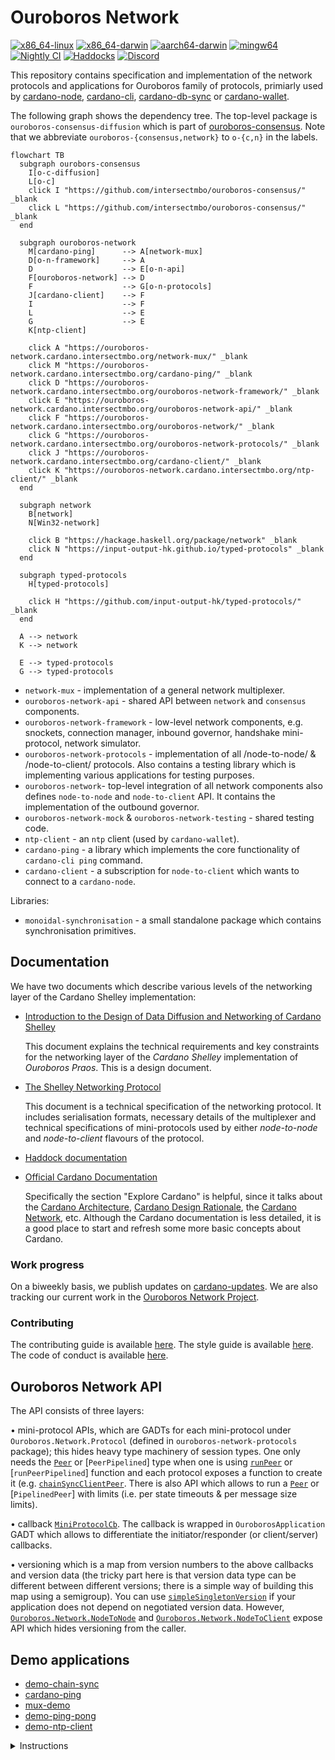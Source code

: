 # Ouroboros Network

[![x86\_64-linux](https://img.shields.io/endpoint?url=https://ci.iog.io/job/IntersectMBO-ouroboros-network/master/x86_64-linux.required/shield&style=for-the-badge&label=x86_64-linux)](https://ci.iog.io/job/IntersectMBO-ouroboros-network/master/x86_64-linux.required)
[![x86\_64-darwin](https://img.shields.io/endpoint?url=https://ci.iog.io/job/IntersectMBO-ouroboros-network/master/x86_64-darwin.required/shield&style=for-the-badge&label=x86_64-darwin)](https://ci.iog.io/job/IntersectMBO-ouroboros-network/master/x86_64-darwin.required)
[![aarch64-darwin](https://img.shields.io/endpoint?url=https://ci.iog.io/job/IntersectMBO-ouroboros-network/master/aarch64-darwin.required/shield&style=for-the-badge&label=aarch64-linux)](https://ci.iog.io/job/IntersectMBO-ouroboros-network/master/aarch64-darwin.required)
[![mingw64](https://img.shields.io/github/actions/workflow/status/intersectmbo/ouroboros-network/build.yml?event=merge_group&label=mingw64&style=for-the-badge)](https://github.com/intersectmbo/ouroboros-network/actions/workflows/build.yml)
[![Nightly CI](https://img.shields.io/github/actions/workflow/status/intersectmbo/ouroboros-network/nightly.yml?branch=master&label=Nightly&style=for-the-badge)](https://github.com/intersectmbo/ouroboros-network/actions/workflows/nightly.yml)
[![Haddocks](https://img.shields.io/github/actions/workflow/status/intersectmbo/ouroboros-network/github-page.yml?branch=master&label=Haddocks&style=for-the-badge)](https://ouroboros-network.cardano.intersectmbo.org/)
[![Discord](https://img.shields.io/discord/1136727663583698984?style=for-the-badge&color=blue)](https://discord.gg/8ncb7fgG)

This repository contains specification and implementation of the network
protocols and applications for Ouroboros family of protocols, primiarly used by
[cardano-node], [cardano-cli], [cardano-db-sync] or [cardano-wallet].

The following graph shows the dependency tree.  The top-level package is
`ouroboros-consensus-diffusion` which is part of [ouroboros-consensus]. Note
that we abbreviate `ouroboros-{consensus,network}` to `o-{c,n}` in the labels.

```mermaid
flowchart TB
  subgraph ourobors-consensus
    I[o-c-diffusion]
    L[o-c]
    click I "https://github.com/intersectmbo/ouroboros-consensus/" _blank
    click L "https://github.com/intersectmbo/ouroboros-consensus/" _blank
  end

  subgraph ouroboros-network
    M[cardano-ping]      --> A[network-mux]
    D[o-n-framework]     --> A
    D                    --> E[o-n-api]
    F[ouroboros-network] --> D
    F                    --> G[o-n-protocols]
    J[cardano-client]    --> F
    I                    --> F
    L                    --> E
    G                    --> E
    K[ntp-client]

    click A "https://ouroboros-network.cardano.intersectmbo.org/network-mux/" _blank
    click M "https://ouroboros-network.cardano.intersectmbo.org/cardano-ping/" _blank
    click D "https://ouroboros-network.cardano.intersectmbo.org/ouroboros-network-framework/" _blank
    click E "https://ouroboros-network.cardano.intersectmbo.org/ouroboros-network-api/" _blank
    click F "https://ouroboros-network.cardano.intersectmbo.org/ouroboros-network/" _blank
    click G "https://ouroboros-network.cardano.intersectmbo.org/ouroboros-network-protocols/" _blank
    click J "https://ouroboros-network.cardano.intersectmbo.org/cardano-client/" _blank
    click K "https://ouroboros-network.cardano.intersectmbo.org/ntp-client/" _blank
  end

  subgraph network
    B[network]     
    N[Win32-network]

    click B "https://hackage.haskell.org/package/network" _blank
    click N "https://input-output-hk.github.io/typed-protocols" _blank
  end

  subgraph typed-protocols
    H[typed-protocols]

    click H "https://github.com/input-output-hk/typed-protocols/" _blank
  end

  A --> network
  K --> network

  E --> typed-protocols
  G --> typed-protocols
```

* `network-mux` - implementation of a general network multiplexer.
* `ouroboros-network-api` - shared API between `network` and `consensus` components.
* `ouroboros-network-framework` - low-level network components, e.g. snockets,
  connection manager, inbound governor, handshake mini-protocol, network
  simulator. 
* `ouroboros-network-protocols` - implementation of all /node-to-node/
  & /node-to-client/ protocols.  Also contains a testing library which is
  implementing various applications for testing purposes.
* `ouroboros-network`- top-level integration of all network components also
  defines `node-to-node` and `node-to-client` API.  It contains the implementation
  of the outbound governor.
* `ouroboros-network-mock` & `ouroboros-network-testing` - shared testing code.
* `ntp-client` - an `ntp` client (used by `cardano-wallet`).
* `cardano-ping` - a library which implements the core functionality of
  `cardano-cli ping` command.
* `cardano-client` - a subscription for `node-to-client` which wants to connect
  to a `cardano-node`.

Libraries:

* `monoidal-synchronisation` - a small standalone package which contains
  synchronisation primitives.


## Documentation

We have two documents which describe various levels of the networking layer of
the Cardano Shelley implementation:

* [Introduction to the Design of Data Diffusion and Networking of Cardano Shelley](https://ouroboros-network.cardano.intersectmbo.org/pdfs/network-design)

  This document explains the technical requirements and key constraints for the networking
  layer of the _Cardano Shelley_ implementation of _Ouroboros Praos_.  This is
  a design document.

* [The Shelley Networking Protocol](https://ouroboros-network.cardano.intersectmbo.org/pdfs/network-spec)

  This document is a technical specification of the networking protocol.  It
  includes serialisation formats, necessary details of the multiplexer and
  technical specifications of mini-protocols used by either _node-to-node_ and
  _node-to-client_ flavours of the protocol.

* [Haddock documentation][ouroboros-network]

- [Official Cardano Documentation](https://docs.cardano.org/en/latest/)

  Specifically the section "Explore Cardano" is helpful, since it talks about the [Cardano Architecture](https://docs.cardano.org/explore-cardano/cardano-architecture), [Cardano Design Rationale](https://docs.cardano.org/explore-cardano/cardano-design-rationale), the [Cardano Network](https://docs.cardano.org/explore-cardano/cardano-network/about-the-cardano-network), etc.
  Although the Cardano documentation is less detailed, it is a good place to start and refresh some more basic concepts about Cardano.

### Work progress

On a biweekly basis, we publish updates on [cardano-updates].
We are also tracking our current work in the [Ouroboros Network Project][ouroboros-network-project].

### Contributing

The contributing guide is available [here][contributing-guide].
The style guide is available [here][style-guide].
The code of conduct is available [here][code-of-conduct].

## Ouroboros Network API

The API consists of three layers:

• mini-protocol APIs, which are GADTs for each mini-protocol under `Ouroboros.Network.Protocol` (defined in `ouroboros-network-protocols` package); this hides heavy type machinery of session types.  One only needs the [`Peer`] or [`PeerPipelined`] type  when one is using [`runPeer`] or [`runPeerPipelined`] function and each protocol exposes a function to create it (e.g. [`chainSyncClientPeer`].  There is also API which allows to run a [`Peer`] or [`PipelinedPeer`] with limits (i.e. per state timeouts & per message size limits).

• callback [`MiniProtocolCb`].  The callback is wrapped in `OuroborosApplication` GADT which allows to differentiate the initiator/responder (or client/server) callbacks.

• versioning which is a map from version numbers to the above callbacks and version data (the tricky part here is that version data type can be different between different versions; there is a simple way of building this map using a semigroup). You can use [`simpleSingletonVersion`] if your application does not depend on negotiated version data.  However, [`Ouroboros.Network.NodeToNode`] and [`Ouroboros.Network.NodeToClient`] expose API which hides versioning from the caller.


## Demo applications

* [demo-chain-sync](https://github.com/intersectmbo/ouroboros-network/wiki/Ouroboros-Network-Demo)
* [cardano-ping](https://github.com/intersectmbo/ouroboros-network/wiki/cardano-ping)
* [mux-demo](https://github.com/intersectmbo/ouroboros-network/blob/master/network-mux/demo/mux-demo.hs)
* [demo-ping-pong](https://github.com/intersectmbo/ouroboros-network/blob/master/ouroboros-network-framework/demo/ping-pong.hs)
* [demo-ntp-client](https://github.com/intersectmbo/ouroboros-network/blob/master/ntp-client/demo/Main.hs)

<details>
<summary>Instructions</summary>
To run a demo type:

```
cabal run <DEMO_NAME> --
```

After `--` you will need to pass arguments, when a demo is run without
arguments it will specify what arguments it needs.
</details>

[cardano-cli]:  https://github.com/intersectmbo/cardano-cli
[cardano-db-sync]:  https://github.com/intersectmbo/cardano-db-sync
[cardano-node]:  https://github.com/intersectmbo/cardano-node
[cardano-wallet]:  https://github.com/cardano-foundation/cardano-wallet
[ouroboros-consensus]: https://github.com/intersectmbo/ouroboros-consensus
[ouroboros-network]: https://ouroboros-network.cardano.intersectmbo.org
[cardano-updates]: https://updates.cardano.intersectmbo.org/tags/network
[ouroboros-network-project]: https://github.com/orgs/IntersectMBO/projects/5/views/1
[contributing-guide]: ./CONTRIBUTING.md
[code-of-conduct]: ./CODE_OF_CONDUCT.md
[style-guide]: ./docs/StyleGuide.md
[`MiniProtocolCb`]: https://ouroboros-network.cardano.intersectmbo.org/ouroboros-network-framework/Ouroboros-Network-Mux.html#t:MiniProtocolCb
[`Peer`]: https://input-output-hk.github.io/typed-protocols/typed-protocols/Network-TypedProtocol-Core.html#t:Peer
[`PeerPipelines`]: https://input-output-hk.github.io/typed-protocols/typed-protocols/Network-TypedProtocol-Pipelined.html#t:PeerPipelined
[`runPeer`]: https://ouroboros-network.cardano.intersectmbo.org/ouroboros-network-framework/Ouroboros-Network-Driver.html#v:runPeer
[`runPipelinedPeer`]: https://ouroboros-network.cardano.intersectmbo.org/ouroboros-network-framework/Ouroboros-Network-Driver.html#v:runPipelinedPeer
[`chainSyncClientPeer`]: https://ouroboros-network.cardano.intersectmbo.org/ouroboros-network-protocols/Ouroboros-Network-Protocol-ChainSync-Client.html#v:chainSyncClientPeer
[`OuroborosApplication`]: https://ouroboros-network.cardano.intersectmbo.org/ouroboros-network-framework/Ouroboros-Network-Mux.html#t:OuroborosApplication
[`simpleSingletonVersion`]: https://ouroboros-network.cardano.intersectmbo.org/ouroboros-network-framework/Ouroboros-Network-Protocol-Handshake-Version.html#v:simpleSingletonVersions
[`Ouroboros.Network.NodeToNode`]: https://ouroboros-network.cardano.intersectmbo.org/ouroboros-network/Ouroboros-Network-NodeToNode.html
[`Ouroboros.Network.NodeToClient`]: https://ouroboros-network.cardano.intersectmbo.org/ouroboros-network/Ouroboros-Network-NodeToClient.html
